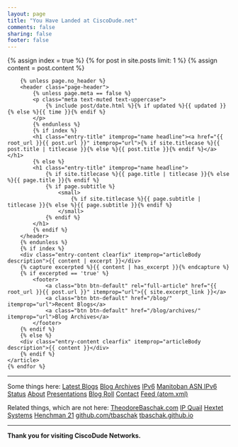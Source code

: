 ```yaml
---
layout: page
title: "You Have Landed at CiscoDude.net"
comments: false
sharing: false
footer: false
---
```

<div class="blog-index" itemscope itemtype="http://schema.org/Blog">
	{% assign index = true %}
	{% for post in site.posts limit: 1 %}
	{% assign content = post.content %}
    <article class="post" itemprop="blogPost" itemscope itemtype="http://schema.org/BlogPosting">

		{% unless page.no_header %}
		<header class="page-header">
			{% unless page.meta == false %}
			<p class="meta text-muted text-uppercase"> 
          		{% include post/date.html %}{% if updated %}{{ updated }}{% else %}{{ time }}{% endif %}
			</p>
			{% endunless %}
			{% if index %}
			<h1 class="entry-title" itemprop="name headline"><a href="{{ root_url }}{{ post.url }}" itemprop="url">{% if site.titlecase %}{{ post.title | titlecase }}{% else %}{{ post.title }}{% endif %}</a></h1>
			{% else %}
			<h1 class="entry-title" itemprop="name headline">
				{% if site.titlecase %}{{ page.title | titlecase }}{% else %}{{ page.title }}{% endif %}
				{% if page.subtitle %}
					<small>
						{% if site.titlecase %}{{ page.subtitle | titlecase }}{% else %}{{ page.subtitle }}{% endif %}
					</small>
				{% endif %}
			</h1>
			{% endif %}
		</header>
		{% endunless %}
		{% if index %}
		<div class="entry-content clearfix" itemprop="articleBody description">{{ content | excerpt }}</div>
		{% capture excerpted %}{{ content | has_excerpt }}{% endcapture %}
		{% if excerpted == 'true' %}
			<footer>
				<a class="btn btn-default" rel="full-article" href="{{ root_url }}{{ post.url }}" itemprop="url">{{ site.excerpt_link }}</a>
				<a class="btn btn-default" href="/blog/" itemprop="url">Recent Blogs</a>
				<a class="btn btn-default" href="/blog/archives/" itemprop="url">Blog Archives</a>
			</footer>
		{% endif %}
		{% else %}
		<div class="entry-content clearfix" itemprop="articleBody description">{{ content }}</div>
		{% endif %}
	</article>
	{% endfor %}

<hr>

<p>
	Some things here:
	<span class="categories">
		<a class='category label label-primary' href="/blog/" itemprop="url">Latest Blogs</a>
		<a class='category label label-primary' href="/blog/archives/" itemprop="url">Blog Archives</a>
		<a class='category label label-primary' href="/ipv6/" itemprop="url">IPv6</a>
		<a class='category label label-primary' href="/ipv6/manitoban-asn-status/" itemprop="url">Manitoban ASN IPv6 Status</a>
		<a class='category label label-primary' href="/about/" itemprop="url">About</a>
		<a class='category label label-primary' href="/presentations/" itemprop="url">Presentations</a>
		<a class='category label label-primary' href="/blogroll/" itemprop="url">Blog Roll</a>
		<a class='category label label-primary' href="/contact/" itemprop="url">Contact</a>
		<a class='category label label-primary' href="/atom.xml" itemprop="url">Feed (atom.xml)</a>
	</span>
</p>

<p>
	Related things, which are not here:
	<span class="categories">
		<a class='category label label-primary' href="https://theodorebaschak.com" itemprop="url">TheodoreBaschak.com</a>
		<a class='category label label-primary' href="http://ipquail.com" itemprop="url">IP Quail</a>
		<a class='category label label-primary' href="http://hextet.ca" itemprop="url">Hextet Systems</a>
		<a class='category label label-primary' href="https://henchman21.net" itemprop="url">Henchman 21</a>
		<a class='category label label-primary' href="https://github.com/tbaschak" itemprop="url">github.com/tbaschak</a>
		<a class='category label label-primary' href="http://tbaschak.github.io" itemprop="url">tbaschak.github.io</a>
	</span>
</p>

<hr>

<b>Thank you for visiting CiscoDude Networks.</b>

</div>
